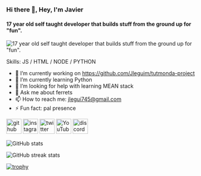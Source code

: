 ### Hi there 👋, Hey, I'm Javier
#### 17 year old self taught developer that builds stuff from the ground up for "fun".
![17 year old self taught developer that builds stuff from the ground up for "fun".](https://arturssmirnovs.github.io/github-profile-readme-generator/images/banner.png)


Skills: JS / HTML / NODE / PYTHON

- 🔭 I’m currently working on https://github.com/Jleguim/tutmonda-project 
- 🌱 I’m currently learning Python 
- 🤔 I’m looking for help with learning MEAN stack 
- 💬 Ask me about ferrets 
- 📫 How to reach me: jlegui745@gmail.com 
- ⚡ Fun fact: pal presence 


[<img src='https://cdn.jsdelivr.net/npm/simple-icons@3.0.1/icons/github.svg' alt='github' height='40'>](https://github.com/Jleguim)  [<img src='https://cdn.jsdelivr.net/npm/simple-icons@3.0.1/icons/instagram.svg' alt='instagram' height='40'>](https://www.instagram.com/Jleguim_/)  [<img src='https://cdn.jsdelivr.net/npm/simple-icons@3.0.1/icons/twitter.svg' alt='twitter' height='40'>](https://twitter.com/Jleguim_)  [<img src='https://cdn.jsdelivr.net/npm/simple-icons@3.0.1/icons/youtube.svg' alt='YouTube' height='40'>](https://www.youtube.com/channel/Briggoes)  [<img src='https://cdn.jsdelivr.net/npm/simple-icons@3.0.1/icons/discord.svg' alt='discord' height='40'>](Briggs#4992)  

![GitHub stats](https://github-readme-stats.vercel.app/api?username=Jleguim&show_icons=true)  

![GitHub streak stats](https://github-readme-streak-stats.herokuapp.com/?user=Jleguim)  

[![trophy](https://github-profile-trophy.vercel.app/?username=Jleguim)](https://github.com/ryo-ma/github-profile-trophy)
